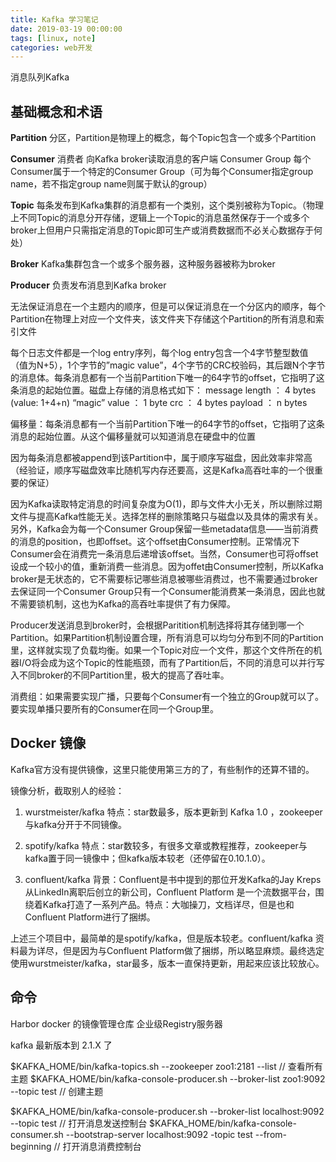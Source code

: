 ```yaml
---
title: Kafka 学习笔记
date: 2019-03-19 00:00:00
tags: [linux, note]
categories: web开发
---
```


消息队列Kafka

<!-- more -->

## 基础概念和术语

**Partition** 分区，Partition是物理上的概念，每个Topic包含一个或多个Partition

**Consumer** 消费者 向Kafka broker读取消息的客户端
Consumer Group
每个Consumer属于一个特定的Consumer Group（可为每个Consumer指定group name，若不指定group name则属于默认的group）

**Topic** 每条发布到Kafka集群的消息都有一个类别，这个类别被称为Topic。（物理上不同Topic的消息分开存储，逻辑上一个Topic的消息虽然保存于一个或多个broker上但用户只需指定消息的Topic即可生产或消费数据而不必关心数据存于何处）

**Broker** Kafka集群包含一个或多个服务器，这种服务器被称为broker

**Producer** 负责发布消息到Kafka broker

无法保证消息在一个主题内的顺序，但是可以保证消息在一个分区内的顺序，每个Partition在物理上对应一个文件夹，该文件夹下存储这个Partition的所有消息和索引文件


每个日志文件都是一个log entry序列，每个log entry包含一个4字节整型数值（值为N+5），1个字节的”magic value”，4个字节的CRC校验码，其后跟N个字节的消息体。每条消息都有一个当前Partition下唯一的64字节的offset，它指明了这条消息的起始位置。磁盘上存储的消息格式如下：
message length ： 4 bytes (value: 1+4+n)
“magic” value ： 1 byte
crc ： 4 bytes
payload ： n bytes

偏移量：每条消息都有一个当前Partition下唯一的64字节的offset，它指明了这条消息的起始位置。从这个偏移量就可以知道消息在硬盘中的位置

因为每条消息都被append到该Partition中，属于顺序写磁盘，因此效率非常高（经验证，顺序写磁盘效率比随机写内存还要高，这是Kafka高吞吐率的一个很重要的保证）

因为Kafka读取特定消息的时间复杂度为O(1)，即与文件大小无关，所以删除过期文件与提高Kafka性能无关。选择怎样的删除策略只与磁盘以及具体的需求有关。另外，Kafka会为每一个Consumer Group保留一些metadata信息——当前消费的消息的position，也即offset。这个offset由Consumer控制。正常情况下Consumer会在消费完一条消息后递增该offset。当然，Consumer也可将offset设成一个较小的值，重新消费一些消息。因为offet由Consumer控制，所以Kafka broker是无状态的，它不需要标记哪些消息被哪些消费过，也不需要通过broker去保证同一个Consumer Group只有一个Consumer能消费某一条消息，因此也就不需要锁机制，这也为Kafka的高吞吐率提供了有力保障。

Producer发送消息到broker时，会根据Paritition机制选择将其存储到哪一个Partition。如果Partition机制设置合理，所有消息可以均匀分布到不同的Partition里，这样就实现了负载均衡。如果一个Topic对应一个文件，那这个文件所在的机器I/O将会成为这个Topic的性能瓶颈，而有了Partition后，不同的消息可以并行写入不同broker的不同Partition里，极大的提高了吞吐率。

消费组：如果需要实现广播，只要每个Consumer有一个独立的Group就可以了。要实现单播只要所有的Consumer在同一个Group里。

## Docker 镜像

Kafka官方没有提供镜像，这里只能使用第三方的了，有些制作的还算不错的。

镜像分析，截取别人的经验：

1. wurstmeister/kafka  特点：star数最多，版本更新到 Kafka 1.0 ，zookeeper与kafka分开于不同镜像。

2. spotify/kafka  特点：star数较多，有很多文章或教程推荐，zookeeper与kafka置于同一镜像中；但kafka版本较老（还停留在0.10.1.0）。

3. confluent/kafka 背景：Confluent是书中提到的那位开发Kafka的Jay Kreps 从LinkedIn离职后创立的新公司，Confluent Platform 是一个流数据平台，围绕着Kafka打造了一系列产品。特点：大咖操刀，文档详尽，但是也和Confluent Platform进行了捆绑。

上述三个项目中，最简单的是spotify/kafka，但是版本较老。confluent/kafka 资料最为详尽，但是因为与Confluent Platform做了捆绑，所以略显麻烦。最终选定使用wurstmeister/kafka，star最多，版本一直保持更新，用起来应该比较放心。

## 命令

Harbor docker 的镜像管理仓库 企业级Registry服务器

kafka 最新版本到 2.1.X 了


$KAFKA_HOME/bin/kafka-topics.sh --zookeeper zoo1:2181 --list // 查看所有主题
$KAFKA_HOME/bin/kafka-console-producer.sh --broker-list zoo1:9092 --topic test // 创建主题

$KAFKA_HOME/bin/kafka-console-producer.sh --broker-list localhost:9092 --topic test // 打开消息发送控制台
$KAFKA_HOME/bin/kafka-console-consumer.sh --bootstrap-server localhost:9092 -topic test --from-beginning // 打开消息消费控制台
